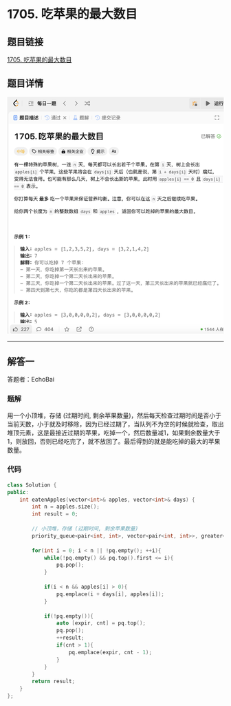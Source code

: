 # 1705. 吃苹果的最大数目
## 题目链接  
[1705. 吃苹果的最大数目](https://leetcode.cn/problems/maximum-number-of-eaten-apples/description/?envType=daily-question&envId=2024-12-24)
## 题目详情
![题目图片](Img/1705.png)

***
## 解答一
答题者：EchoBai

### 题解
用一个小顶堆，存储 (过期时间, 剩余苹果数量)，然后每天检查过期时间是否小于当前天数，小于就及时移除，因为已经过期了，当队列不为空的时候就检查，取出堆顶元素，这是最接近过期的苹果，吃掉一个，然后数量减1，如果剩余数量大于1，则放回，否则已经吃完了，就不放回了。最后得到的就是能吃掉的最大的苹果数量。

### 代码
``` cpp
class Solution {
public:
    int eatenApples(vector<int>& apples, vector<int>& days) {
        int n = apples.size();
        int result = 0;

        // 小顶堆，存储 (过期时间, 剩余苹果数量)
        priority_queue<pair<int, int>, vector<pair<int, int>>, greater<>> pq;

        for(int i = 0; i < n || !pq.empty(); ++i){
            while(!pq.empty() && pq.top().first <= i){
                pq.pop();
            }

            if(i < n && apples[i] > 0){
                pq.emplace(i + days[i], apples[i]);
            }

            if(!pq.empty()){
                auto [expir, cnt] = pq.top();
                pq.pop();
                ++result;
                if(cnt > 1){
                    pq.emplace(expir, cnt - 1);
                }
            }
        }
        return result;
    }
};
```
